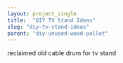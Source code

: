 ```yaml
---
layout: project_single
title:  "DIY TV Stand Ideas"
slug: "diy-tv-stand-ideas"
parent: "diy-unused-wood-pallet"
---
```

reclaimed old cable drum for tv stand